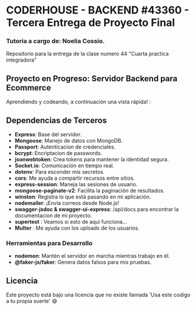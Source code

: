 # CODERHOUSE - BACKEND #43360 - Tercera Entrega de Proyecto Final
### Tutoria a cargo de: Noelia Cossio.

Repositorio para la entrega de la clase numero 44 "Cuarta practica integradora"

## Proyecto en Progreso: Servidor Backend para Ecommerce

Aprendiendo y codeando, a continuación una vista rápida! :

## Dependencias de Terceros

- **Express**: Base del servidor.
- **Mongoose**: Manejo de datos con MongoDB.
- **Passport**: Autenticacion de credenciales.
- **bcrypt**: Encriptacion de passwords.
- **jsonwebtoken**: Crea tokens para mantener la identidad segura.
- **Socket.io**: Comunicación en tiempo real.
- **dotenv**: Para esconder mis secretos.
- **cors**: Me ayuda a compartir recursos entre sitios.
- **express-session**: Maneja las sesiones de usuario.
- **mongoose-paginate-v2**: Facilita la paginación de resultados.
- **winston**: Registra lo que está pasando en mi aplicación.
- **nodemailer**: ¡Envía correos desde Node.js!
- **swagger-jsdoc & swagger-ui-express**: /api/docs para encontrar la documentacion de mi proyecto.
- **supertest** : Veamos si esto de aqui funciona...
- **Multer** : Me ayuda con los uploads de los usuarios.

### Herramientas para Desarrollo

- **nodemon**: Mantén el servidor en marcha mientras trabajo en él.
- **@faker-js/faker**: Genera datos falsos para mis pruebas.

## Licencia

Este proyecto está bajo una licencia que no existe llamada 'Usa este codigo a tu propia suerte' 😄
